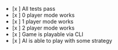   - [x ] All tests pass
  - [x ] 0 player mode works
  - [x ] 1 player mode works
  - [x ] 2 player mode works
  - [x ] Game is playable via CLI
  - [x ] AI is able to play with some strategy
